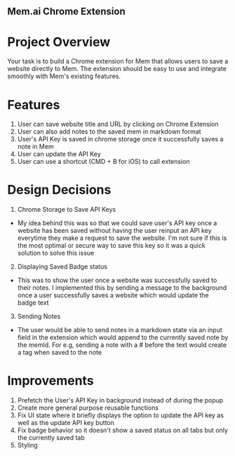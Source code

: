 ## Mem.ai Chrome Extension

# Project Overview

Your task is to build a Chrome extension for Mem that allows users to save a website directly to Mem. The extension should be easy to use and integrate smoothly with Mem's existing features.

# Features

1. User can save website title and URL by clicking on Chrome Extension
2. User can also add notes to the saved mem in markdown format
3. User's API Key is saved in chrome storage once it successfully saves a note in Mem
4. User can update the API Key
5. User can use a shortcut (CMD + B for iOS) to call extension

# Design Decisions

1. Chrome Storage to Save API Keys

- My idea behind this was so that we could save user's API key once a website has been saved without having the user reinput an API key everytime they make a request to save the website. I'm not sure if this is the most optimal or secure way to save this key so it was a quick solution to solve this issue

2. Displaying Saved Badge status

- This was to show the user once a website was successfully saved to their notes. I implemented this by sending a message to the background once a user successfully saves a website which would update the badge text

3. Sending Notes

- The user would be able to send notes in a markdown state via an input field in the extension which would append to the currently saved note by the memId. For e.g, sending a note with a # before the text would create a tag when saved to the note

# Improvements

1. Prefetch the User's API Key in background instead of during the popup
2. Create more general purpose reusable functions
3. Fix UI state where it briefly displays the option to update the API key as well as the update API key button
4. Fix badge behavior so it doesn't show a saved status on all tabs but only the currently saved tab
5. Styling
